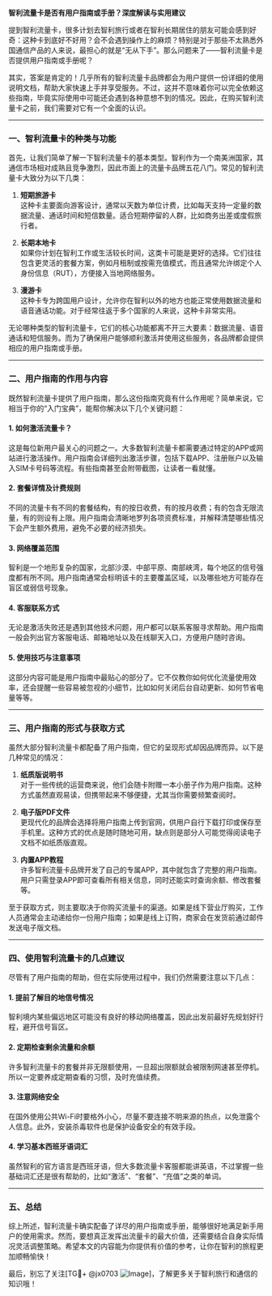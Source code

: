 **智利流量卡是否有用户指南或手册？深度解读与实用建议**

提到智利流量卡，很多计划去智利旅行或者在智利长期居住的朋友可能会感到好奇：这种卡到底好不好用？会不会遇到操作上的麻烦？特别是对于那些不太熟悉外国通信产品的人来说，最担心的就是“无从下手”。那么问题来了——智利流量卡是否提供用户指南或手册呢？

其实，答案是肯定的！几乎所有的智利流量卡品牌都会为用户提供一份详细的使用说明文档，帮助大家快速上手并享受服务。不过，这并不意味着你可以完全依赖这些指南，毕竟实际使用中可能还会遇到各种意想不到的情况。因此，在购买智利流量卡之前，我们需要对它有一个全面的认识。

---

### 一、智利流量卡的种类与功能

首先，让我们简单了解一下智利流量卡的基本类型。智利作为一个南美洲国家，其通信市场相对成熟且竞争激烈，因此市面上的流量卡品牌五花八门。常见的智利流量卡大致分为以下几类：

1. **短期旅游卡**  
   这种卡主要面向游客设计，通常以天数为单位计费，比如每天支持一定量的数据流量、通话时间和短信数量。适合短期停留的人群，比如商务出差或度假旅行者。

2. **长期本地卡**  
   如果你计划在智利工作或生活较长时间，这类卡可能是更好的选择。它们往往包含更灵活的套餐方案，例如月租制或按需充值模式，而且通常允许绑定个人身份信息（RUT），方便接入当地网络服务。

3. **漫游卡**  
   这种卡专为跨国用户设计，允许你在智利以外的地方也能正常使用数据流量和语音通话功能。对于经常往返于多个国家的人来说，这种卡非常实用。

无论哪种类型的智利流量卡，它们的核心功能都离不开三大要素：数据流量、语音通话和短信服务。而为了确保用户能够顺利激活并使用这些服务，各品牌都会提供相应的用户指南或手册。

---

### 二、用户指南的作用与内容

既然智利流量卡提供了用户指南，那么这份指南究竟有什么作用呢？简单来说，它相当于你的“入门宝典”，能帮你解决以下几个关键问题：

#### 1. 如何激活流量卡？
这是每位新用户最关心的问题之一。大多数智利流量卡都需要通过特定的APP或网站进行激活操作。用户指南会详细列出激活步骤，包括下载APP、注册账户以及输入SIM卡号码等流程。有些指南甚至会附带截图，让读者一看就懂。

#### 2. 套餐详情及计费规则
不同的流量卡有不同的套餐结构，有的按日收费，有的按月收费；有的包含无限流量，有的则设有上限。用户指南会清晰地罗列各项资费标准，并解释清楚哪些情况下会产生额外费用，避免不必要的经济损失。

#### 3. 网络覆盖范围
智利是一个地形复杂的国家，北部沙漠、中部平原、南部峡湾，每个地区的信号强度都有所不同。用户指南通常会标明该卡的主要覆盖区域，以及哪些地方可能存在盲区或弱信号现象。

#### 4. 客服联系方式
无论是激活失败还是遇到其他技术问题，用户都可以联系客服寻求帮助。用户指南一般会列出官方客服电话、邮箱地址以及在线聊天入口，方便用户随时咨询。

#### 5. 使用技巧与注意事项
这部分内容可能是用户指南中最贴心的部分了。它不仅教你如何优化流量使用效率，还会提醒一些容易被忽视的小细节，比如如何关闭后台自动更新、如何节省电量等等。

---

### 三、用户指南的形式与获取方式

虽然大部分智利流量卡都配备了用户指南，但它的呈现形式却因品牌而异。以下是几种常见的情况：

1. **纸质版说明书**  
   对于一些传统的运营商来说，他们会随卡附赠一本小册子作为用户指南。这种方式虽然直观易读，但携带起来不够便捷，尤其当你需要频繁查阅时。

2. **电子版PDF文件**  
   更现代化的品牌会选择将用户指南上传到官网，供用户自行下载打印或保存至手机里。这种方式的优点是随时随地可用，缺点则是部分人可能觉得阅读电子文档不如纸质版直观。

3. **内置APP教程**  
   许多智利流量卡品牌开发了自己的专属APP，其中就包含了完整的用户指南。用户只需登录APP即可查看所有相关信息，同时还能实时查询余额、修改套餐等。

至于获取方式，则主要取决于你购买流量卡的渠道。如果是线下营业厅购买，工作人员通常会主动递给你一份用户指南；如果是线上订购，商家会在发货前通过邮件发送电子版文档。

---

### 四、使用智利流量卡的几点建议

尽管有了用户指南的帮助，但在实际使用过程中，我们仍然需要注意以下几点：

#### 1. 提前了解目的地信号情况  
智利境内某些偏远地区可能没有良好的移动网络覆盖，因此出发前最好先规划好行程，避开信号盲区。

#### 2. 定期检查剩余流量和余额  
许多智利流量卡的套餐并非无限额使用，一旦超出限额就会被限制网速甚至停机。所以一定要养成定期查看的习惯，及时充值续费。

#### 3. 注意网络安全  
在国外使用公共Wi-Fi时要格外小心，尽量不要连接不明来源的热点，以免泄露个人信息。此外，安装杀毒软件也是保护设备安全的有效手段。

#### 4. 学习基本西班牙语词汇  
虽然智利的官方语言是西班牙语，但大多数流量卡客服都能讲英语，不过掌握一些基础词汇还是很有帮助的，比如“激活”、“套餐”、“充值”之类的单词。

---

### 五、总结

综上所述，智利流量卡确实配备了详尽的用户指南或手册，能够很好地满足新手用户的使用需求。然而，要想真正发挥出流量卡的最大价值，还需要结合自身实际情况灵活调整策略。希望本文的内容能为你提供有价值的参考，让你在智利的旅程更加顺畅愉快！

最后，别忘了关注[TG💪+ @jx0703 ![Image](https://github.com/user-attachments/assets/dbca1d08-cadb-493c-b0ec-ad6f7a83f270)]，了解更多关于智利旅行和通信的知识哦！